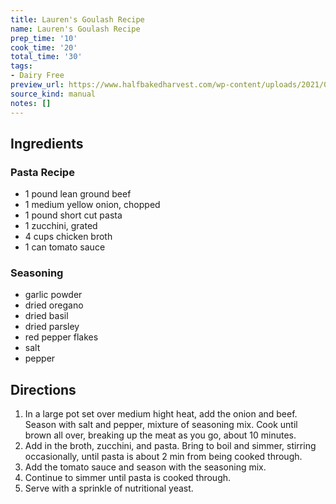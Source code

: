 ```yaml
---
title: Lauren's Goulash Recipe
name: Lauren's Goulash Recipe
prep_time: '10'
cook_time: '20'
total_time: '30'
tags:
- Dairy Free
preview_url: https://www.halfbakedharvest.com/wp-content/uploads/2021/09/Healthier-Homemade-One-Pot-Hamburger-Helper-6.jpg
source_kind: manual
notes: []
---
```


## Ingredients
### Pasta Recipe
- 1 pound lean ground beef
- 1 medium yellow onion, chopped
- 1 pound short cut pasta
- 1  zucchini, grated
- 4 cups chicken broth
- 1 can tomato sauce

### Seasoning
- garlic powder
- dried oregano
- dried basil
- dried parsley
- red pepper flakes
- salt
- pepper


## Directions
1. In a large pot set over medium hight heat, add the onion and beef. Season with salt and pepper, mixture of seasoning mix. Cook until brown all over, breaking up the meat as you go, about 10 minutes. 
2. Add in the broth, zucchini, and pasta. Bring to boil and simmer, stirring occasionally, until pasta is about 2 min from being cooked through.
3. Add the tomato sauce and season with the seasoning mix.
4. Continue to simmer until pasta is cooked through.
5. Serve with a sprinkle of nutritional yeast.
